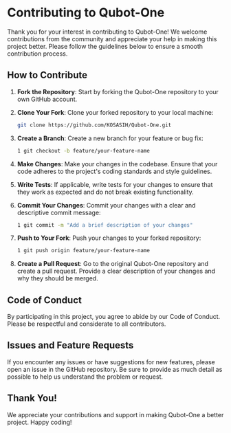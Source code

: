 # Contributing to Qubot-One

Thank you for your interest in contributing to Qubot-One! We welcome contributions from the community and appreciate your help in making this project better. Please follow the guidelines below to ensure a smooth contribution process.

## How to Contribute

1. **Fork the Repository**: Start by forking the Qubot-One repository to your own GitHub account.

2. **Clone Your Fork**: Clone your forked repository to your local machine:
   ```bash
   git clone https://github.com/KOSASIH/Qubot-One.git
   ```

3. **Create a Branch**: Create a new branch for your feature or bug fix:

   ```bash
   1 git checkout -b feature/your-feature-name
   ```

4. **Make Changes**: Make your changes in the codebase. Ensure that your code adheres to the project's coding standards and style guidelines.

5. **Write Tests**: If applicable, write tests for your changes to ensure that they work as expected and do not break existing functionality.

6. **Commit Your Changes**: Commit your changes with a clear and descriptive commit message:

   ```bash
   1 git commit -m "Add a brief description of your changes"
   ```

7. **Push to Your Fork**: Push your changes to your forked repository:

   ```bash
   1 git push origin feature/your-feature-name
   ```

8. **Create a Pull Request**: Go to the original Qubot-One repository and create a pull request. Provide a clear description of your changes and why they should be merged.

## Code of Conduct
By participating in this project, you agree to abide by our Code of Conduct. Please be respectful and considerate to all contributors.

## Issues and Feature Requests
If you encounter any issues or have suggestions for new features, please open an issue in the GitHub repository. Be sure to provide as much detail as possible to help us understand the problem or request.

## Thank You!
We appreciate your contributions and support in making Qubot-One a better project. Happy coding!
